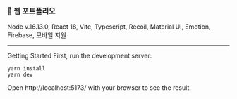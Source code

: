 ### 🍎 웹 포트폴리오
Node v.16.13.0, React 18, Vite, Typescript, Recoil, Material UI, Emotion, Firebase, 모바일 지원

---

Getting Started
First, run the development server:

```
yarn install
yarn dev
```
Open http://localhost:5173/ with your browser to see the result.